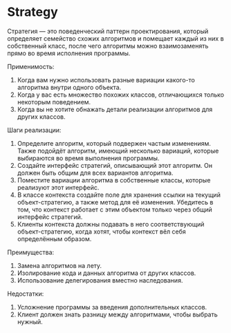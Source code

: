 # Strategy

Стратегия — это поведенческий паттерн проектирования, который определяет семейство схожих алгоритмов и помещает каждый из них в собственный класс, после чего алгоритмы можно взаимозаменять прямо во время исполнения программы.

Применимость:
1. Когда вам нужно использовать разные вариации какого-то алгоритма внутри одного объекта.
2. Когда у вас есть множество похожих классов, отличающихся только некоторым поведением.
3. Когда вы не хотите обнажать детали реализации алгоритмов для других классов.

Шаги реализации:
1. Определите алгоритм, который подвержен частым изменениям. Также подойдёт алгоритм, имеющий несколько вариаций, которые выбираются во время выполнения программы.
2. Создайте интерфейс стратегий, описывающий этот алгоритм. Он должен быть общим для всех вариантов алгоритма.
3. Поместите вариации алгоритма в собственные классы, которые реализуют этот интерфейс.
4. В классе контекста создайте поле для хранения ссылки на текущий объект-стратегию, а также метод для её изменения. Убедитесь в том, что контекст работает с этим объектом только через общий интерфейс стратегий.
5. Клиенты контекста должны подавать в него соответствующий объект-стратегию, когда хотят, чтобы контекст вёл себя определённым образом.

Преимущества:
1. Замена алгоритмов на лету.
2. Изолирование кода и данных алгоритма от других классов.
3. Использование делегирования вместно наследования. 

Недостатки:
1. Усложнение программы за введения дополнительных классов.
2. Клиент должен знать разницу между алгоритмами, чтобы выбрать нужный.

